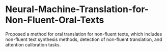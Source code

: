 # Neural-Machine-Translation-for-Non-Fluent-Oral-Texts
Proposed a method for oral translation for non-fluent texts, which includes non-fluent text synthesis methods, detection of non-fluent translation, and attention calibration tasks.

